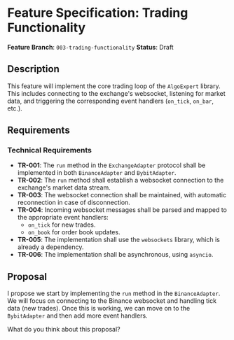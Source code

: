 # Feature Specification: Trading Functionality

**Feature Branch**: `003-trading-functionality`
**Status**: Draft

## Description

This feature will implement the core trading loop of the `AlgoExpert` library. This includes connecting to the exchange's websocket, listening for market data, and triggering the corresponding event handlers (`on_tick`, `on_bar`, etc.).

## Requirements

### Technical Requirements

- **TR-001**: The `run` method in the `ExchangeAdapter` protocol shall be implemented in both `BinanceAdapter` and `BybitAdapter`.
- **TR-002**: The `run` method shall establish a websocket connection to the exchange's market data stream.
- **TR-003**: The websocket connection shall be maintained, with automatic reconnection in case of disconnection.
- **TR-004**: Incoming websocket messages shall be parsed and mapped to the appropriate event handlers:
    - `on_tick` for new trades.
    - `on_book` for order book updates.
- **TR-005**: The implementation shall use the `websockets` library, which is already a dependency.
- **TR-006**: The implementation shall be asynchronous, using `asyncio`.

## Proposal

I propose we start by implementing the `run` method in the `BinanceAdapter`. We will focus on connecting to the Binance websocket and handling tick data (new trades). Once this is working, we can move on to the `BybitAdapter` and then add more event handlers.

What do you think about this proposal?
